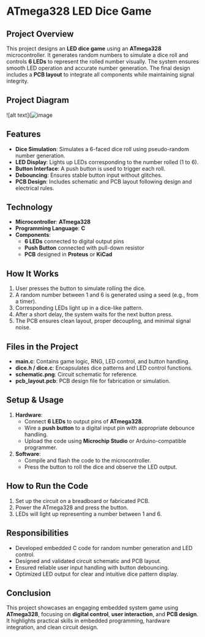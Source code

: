 # **ATmega328 LED Dice Game**

## **Project Overview**
This project designs an **LED dice game** using an **ATmega328** microcontroller. It generates random numbers to simulate a dice roll and controls **6 LEDs** to represent the rolled number visually. The system ensures smooth LED operation and accurate number generation. The final design includes a **PCB layout** to integrate all components while maintaining signal integrity.

## **Project Diagram**
![alt text](![image](https://github.com/user-attachments/assets/65b1ee79-5b0a-4f62-82c4-f9031fa104a9)


## **Features**
- **Dice Simulation**: Simulates a 6-faced dice roll using pseudo-random number generation.
- **LED Display**: Lights up LEDs corresponding to the number rolled (1 to 6).
- **Button Interface**: A push button is used to trigger each roll.
- **Debouncing**: Ensures stable button input without glitches.
- **PCB Design**: Includes schematic and PCB layout following design and electrical rules.

## **Technology**
- **Microcontroller**: **ATmega328**
- **Programming Language**: **C**
- **Components**:
  - **6 LEDs** connected to digital output pins
  - **Push Button** connected with pull-down resistor
  - **PCB** designed in **Proteus** or **KiCad**

## **How It Works**
1. User presses the button to simulate rolling the dice.
2. A random number between 1 and 6 is generated using a seed (e.g., from a timer).
3. Corresponding LEDs light up in a dice-like pattern.
4. After a short delay, the system waits for the next button press.
5. The PCB ensures clean layout, proper decoupling, and minimal signal noise.

## **Files in the Project**
- **main.c**: Contains game logic, RNG, LED control, and button handling.
- **dice.h / dice.c**: Encapsulates dice patterns and LED control functions.
- **schematic.png**: Circuit schematic for reference.
- **pcb_layout.pcb**: PCB design file for fabrication or simulation.

## **Setup & Usage**
1. **Hardware**:
   - Connect **6 LEDs** to output pins of **ATmega328**.
   - Wire a **push button** to a digital input pin with appropriate debounce handling.
   - Upload the code using **Microchip Studio** or Arduino-compatible programmer.
2. **Software**:
   - Compile and flash the code to the microcontroller.
   - Press the button to roll the dice and observe the LED output.

## **How to Run the Code**
1. Set up the circuit on a breadboard or fabricated PCB.
2. Power the ATmega328 and press the button.
3. LEDs will light up representing a number between 1 and 6.

## **Responsibilities**  
- Developed embedded C code for random number generation and LED control.  
- Designed and validated circuit schematic and PCB layout.  
- Ensured reliable user input handling with button debouncing.  
- Optimized LED output for clear and intuitive dice pattern display.

## **Conclusion**
This project showcases an engaging embedded system game using **ATmega328**, focusing on **digital control**, **user interaction**, and **PCB design**. It highlights practical skills in embedded programming, hardware integration, and clean circuit design.
